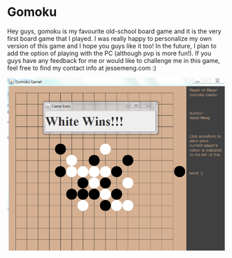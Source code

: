 # Gomoku
Hey guys, gomoku is my favourite old-school board game and it is the very first board game that I played.
I was really happy to personalize my own version of this game and I hope you guys like it too!
In the future, I plan to add the option of playing with the PC (although pvp is more fun!).
If you guys have any feedback for me or would like to challenge me in this game, feel free to find my contact info at jessemeng.com :)


![alt text](https://github.com/JesseMeng/Gomoku/blob/master/demo.png)
